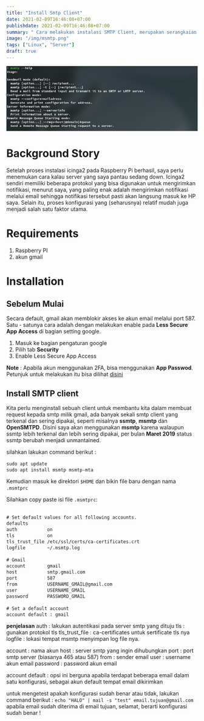 ```yaml
---
title: "Install Smtp Client"
date: 2021-02-09T16:46:08+07:00
publishdate: 2021-02-09T16:46:08+07:00
summary: " Cara melakukan instalasi SMTP Client, merupakan serangkaian tools yang **niatnya** saya pakai untuk melakukan server monitoring..... sebelum akhirnya projectnya mangkrak dan milih pake uptimerobot :v " 
image: "/img/msmtp.png"
tags: ["Linux", "Server"]
draft: true
---
```


![plasma-result.png](/img/msmtp.png)

# Background Story

Setelah proses instalasi icinga2 pada Raspberry Pi berhasil, saya perlu menemukan cara kalau server yang saya pantau sedang down. Icinga2 sendiri memiliki beberapa protokol yang bisa digunakan untuk mengirimkan notifikasi, menurut saya, yang paling enak adalah mengirimkan notifikasi melalui email sehingga notifikasi tersebut pasti akan langsung masuk ke HP saya. Selain itu, proses konfigurasi yang (seharusnya) relatif mudah juga menjadi salah satu faktor utama.

# Requirements
1. Raspberry PI
2. akun gmail

# Installation

## Sebelum Mulai

Secara default, gmail akan memblokir akses ke akun email melalui port 587. Satu - satunya cara adalah dengan melakukan enable pada **Less Secure App Access** di bagian setting google.

1. Masuk ke bagian pengaturan google
2. Pilih tab **Security**
3. Enable Less Secure App Access

**Note** : Apabila akun menggunakan 2FA, bisa menggunakan **App Passwod**. Petunjuk untuk melakukan itu bisa dilihat [disini](https://support.google.com/accounts/answer/185833)

## Install SMTP client
Kita perlu menginstall sebuah client untuk membantu kita dalam membuat request kepada smtp milik gmail, ada banyak sekali smtp client yang terkenal dan sering dipakai, seperti misalnya **ssmtp**, **msmtp** dan **OpenSMTPD**. Disini saya akan menggunakan **msmtp** karena walaupun ssmtp lebih terkenal dan lebih sering dipakai, per bulan **Maret 2019** status ssmtp berubah menjadi unmantained.

silahkan lakukan command berikut :

```
sudo apt update
sudo apt install msmtp msmtp-mta
```

Kemudian masuk ke direktori `$HOME` dan bikin file baru dengan nama `.msmtprc`

Silahkan copy paste isi file `.msmtprc`:

```

# Set default values for all following accounts.
defaults
auth           on
tls            on
tls_trust_file /etc/ssl/certs/ca-certificates.crt
logfile        ~/.msmtp.log

# Gmail
account        gmail
host           smtp.gmail.com
port           587
from           USERNAME_GMAIL@gmail.com
user           USERNAME_GMAIL 
password       PASSWORD_GMAIL

# Set a default account
account default : gmail 

```

**penjelasan**
auth : lakukan autentikasi pada server smtp yang dituju
tls : gunakan protokol tls
tls_trust_file : ca-certificates untuk sertificate tls nya
logfile : lokasi tempat msmtp menyimpan log file nya.

account : nama akun
host : server smtp yang ingin dihubungkan
port : port smtp server (biasanya 465 atau 587)
from : sender email
user : username akun email
password : password akun email

account default : opsi ini berguna apabila terdapat beberapa email dalam satu konfigurasi, sebagai akun default tempat email dikirimkan

untuk mengetest apakah konfigurasi sudah benar atau tidak, lakukan command berikut :
`echo "HALO" | mail -s "test" email.tujuan@gmail.com`
apabila email sudah diterima di email tujuan, selamat, berarti konfigurasi sudah benar !

